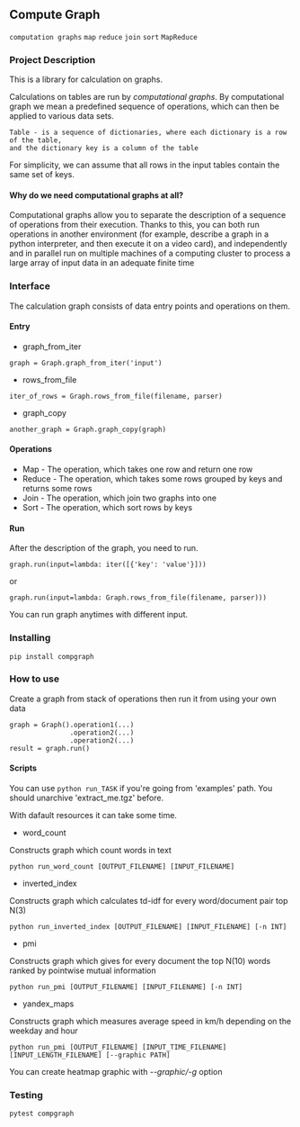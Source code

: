 ## Compute Graph
`computation graphs` `map` `reduce` `join` `sort` `MapReduce`

### Project Description
This is a library for calculation on graphs.

Calculations on tables are run by _computational graphs_. 
By computational graph we mean a predefined sequence of operations, which can then be applied to various data sets.
```
Table - is a sequence of dictionaries, where each dictionary is a row of the table,
and the dictionary key is a column of the table
```
For simplicity, we can assume that all rows in the input tables contain the same set of keys.

#### Why do we need computational graphs at all?
Computational graphs allow you to separate the description of a sequence of operations from their execution. 
Thanks to this, you can both run operations in another environment (for example, describe a graph in a python interpreter,
and then execute it on a video card), and independently and in parallel run on multiple machines of a computing cluster
to process a large array of input data in an adequate finite time

### Interface
The calculation graph consists of data entry points and operations on them.
#### Entry
* graph_from_iter
```commandline
graph = Graph.graph_from_iter('input')
```
* rows_from_file
```commandline
iter_of_rows = Graph.rows_from_file(filename, parser)
```
* graph_copy
```commandline
another_graph = Graph.graph_copy(graph)
```
#### Operations
* Map - 
The operation, which takes one row and return one row
* Reduce - 
The operation, which takes some rows grouped by keys and returns some rows
* Join - 
The operation, which join two graphs into one
* Sort - 
The operation, which sort rows by keys

#### Run
After the description of the graph, you need to run.
```commandline
graph.run(input=lambda: iter([{'key': 'value'}]))
```
or
```commandline
graph.run(input=lambda: Graph.rows_from_file(filename, parser)))
```
You can run graph anytimes with different input.
### Installing
```commandline
pip install compgraph
```
### How to use
Create a graph from stack of operations then run it from using your own data
```commandline
graph = Graph().operation1(...)
               .operation2(...)
               .operation2(...)
result = graph.run()
```
#### Scripts
You can use `python run_TASK` if you're going from 'examples' path. You should unarchive 'extract_me.tgz' before.

With dafault resources it can take some time.
* word_count

Constructs graph which count words in text
```commandline
python run_word_count [OUTPUT_FILENAME] [INPUT_FILENAME]
```
* inverted_index

Constructs graph which calculates td-idf for every word/document pair top N(3)
```commandline
python run_inverted_index [OUTPUT_FILENAME] [INPUT_FILENAME] [-n INT]
```
* pmi

Constructs graph which gives for every document the top N(10) words ranked by pointwise mutual information
```commandline
python run_pmi [OUTPUT_FILENAME] [INPUT_FILENAME] [-n INT]
```
* yandex_maps

Constructs graph which measures average speed in km/h depending on the weekday and hour
```commandline
python run_pmi [OUTPUT_FILENAME] [INPUT_TIME_FILENAME] [INPUT_LENGTH_FILENAME] [--graphic PATH]
```
You can create heatmap graphic with _--graphic/-g_ option
### Testing
```commandline
pytest compgraph
```
